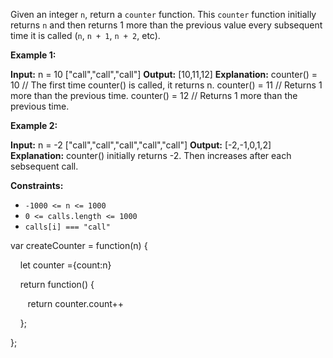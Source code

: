 Given an integer `n`, return a `counter` function. This `counter` function initially returns `n` and then returns 1 more than the previous value every subsequent time it is called (`n`, `n + 1`, `n + 2`, etc).

**Example 1:**

**Input:** 
n = 10 
["call","call","call"]
**Output:** [10,11,12]
**Explanation:** 
counter() = 10 // The first time counter() is called, it returns n.
counter() = 11 // Returns 1 more than the previous time.
counter() = 12 // Returns 1 more than the previous time.

**Example 2:**

**Input:** 
n = -2
["call","call","call","call","call"]
**Output:** [-2,-1,0,1,2]
**Explanation:** counter() initially returns -2. Then increases after each sebsequent call.

**Constraints:**

- `-1000 <= n <= 1000`
- `0 <= calls.length <= 1000`
- `calls[i] === "call"`

var createCounter = function(n) {

    let counter ={count:n}

    return function() {

       return counter.count++

    };

};